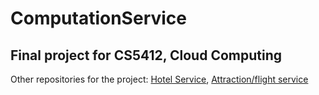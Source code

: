 # ComputationService

## Final project for CS5412, Cloud Computing

Other repositories for the project:
[Hotel Service](https://github.com/AWHochman/HotelService), [Attraction/flight service](https://github.com/Vicccai/Travel-App)
